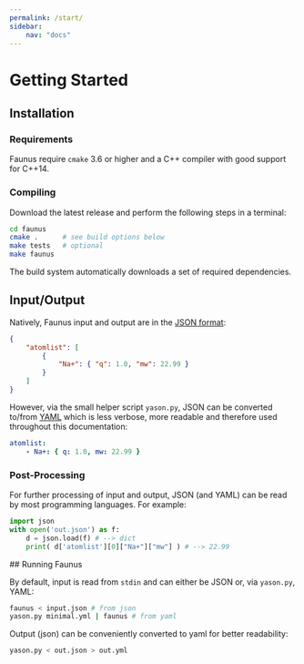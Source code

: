 ```yaml
---
permalink: /start/
sidebar:
    nav: "docs"
---
```

<script src="https://cdnjs.cloudflare.com/ajax/libs/mathjax/2.7.0/MathJax.js?config=TeX-AMS-MML_HTMLorMML" type="text/javascript"></script>

# Getting Started

## Installation

### Requirements

Faunus require `cmake` 3.6 or higher and a C++ compiler with good support for C++14.

### Compiling

Download the latest release and perform the following steps in a terminal:

~~~ bash
cd faunus
cmake .      # see build options below
make tests   # optional
make faunus
~~~

The build system automatically downloads a set of required dependencies.

<a name="input-output"></a>
## Input/Output 

Natively, Faunus input and output are in the [JSON format](http://json.org/example.html):

~~~ json
{
    "atomlist": [
        {
            "Na+": { "q": 1.0, "mw": 22.99 }
        }
    ]
}
~~~

However, via the small helper script `yason.py`, JSON can be converted to/from
[YAML](http://www.yaml.org) which is less verbose, more readable and therefore
used throughout this documentation:

~~~ yaml
atomlist:
    - Na+: { q: 1.0, mw: 22.99 }
~~~

### Post-Processing 

For further processing of input and output, JSON (and YAML) can be read by
most programming languages. For example:

~~~ python
import json
with open('out.json') as f:
    d = json.load(f) # --> dict
    print( d['atomlist'][0]["Na+"]["mw"] ) # --> 22.99
~~~

##<a name="running"></a> Running Faunus

By default, input is read from `stdin` and can either be JSON or,
via `yason.py`, YAML:

~~~ bash
faunus < input.json # from json
yason.py minimal.yml | faunus # from yaml
~~~

Output (json) can be conveniently converted to
yaml for better readability:

~~~ bash
yason.py < out.json > out.yml
~~~


